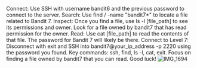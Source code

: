 Connect: Use SSH with username bandit6 and the previous password to connect to the server.
Search: Use find / -name "bandit7*" to locate a file related to Bandit 7.
Inspect: Once you find a file, use ls -l [file_path] to see its permissions and owner. Look for a file owned by bandit7 that has read permission for the owner.
Read: Use cat [file_path] to read the contents of that file. The password for Bandit 7 will likely be there.
Connect to Level 7: Disconnect with exit and SSH into bandit7@your_ip_address -p 2220 using the password you found.
Key commands: ssh, find, ls -l, cat, exit. Focus on finding a file owned by bandit7 that you can read. Good luck!
![IMG_1694](https://github.com/user-attachments/assets/e31d0883-16f9-4a76-a5ed-df7054d094bc)
